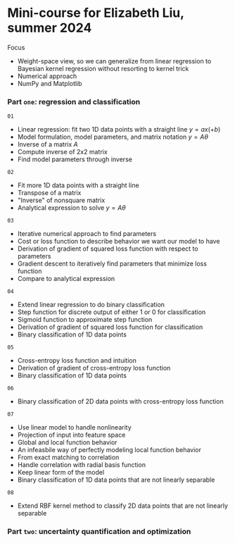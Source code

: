 # Mini-course for Elizabeth Liu, summer 2024

Focus
* Weight-space view, so we can generalize from linear regression to Bayesian kernel regression without resorting to kernel trick
* Numerical approach
* NumPy and Matplotlib

### Part `one`: regression and classification

`01`
* Linear regression: fit two 1D data points with a straight line $y=ax (+b)$
* Model formulation, model parameters, and matrix notation $y=A\theta$
* Inverse of a matrix $A$
* Compute inverse of 2x2 matrix
* Find model parameters through inverse

`02`
* Fit more 1D data points with a straight line
* Transpose of a matrix
* "Inverse" of nonsquare matrix
* Analytical expression to solve $y=A\theta$

`03`
* Iterative numerical approach to find parameters
* Cost or loss function to describe behavior we want our model to have
* Derivation of gradient of squared loss function with respect to parameters
* Gradient descent to iteratively find parameters that minimize loss function
* Compare to analytical expression

`04`
* Extend linear regression to do binary classification
* Step function for discrete output of either 1 or 0 for classification
* Sigmoid function to approximate step function
* Derivation of gradient of squared loss function for classification
* Binary classification of 1D data points

`05`
* Cross-entropy loss function and intuition
* Derivation of gradient of cross-entropy loss function
* Binary classification of 1D data points

`06`
* Binary classification of 2D data points with cross-entropy loss function

`07`
* Use linear model to handle nonlinearity
* Projection of input into feature space
* Global and local function behavior
* An infeasbile way of perfectly modeling local function behavior
* From exact matching to correlation
* Handle correlation with radial basis function
* Keep linear form of the model
* Binary classification of 1D data points that are not linearly separable

`08`
* Extend RBF kernel method to classify 2D data points that are not linearly separable

### Part `two`: uncertainty quantification and optimization
